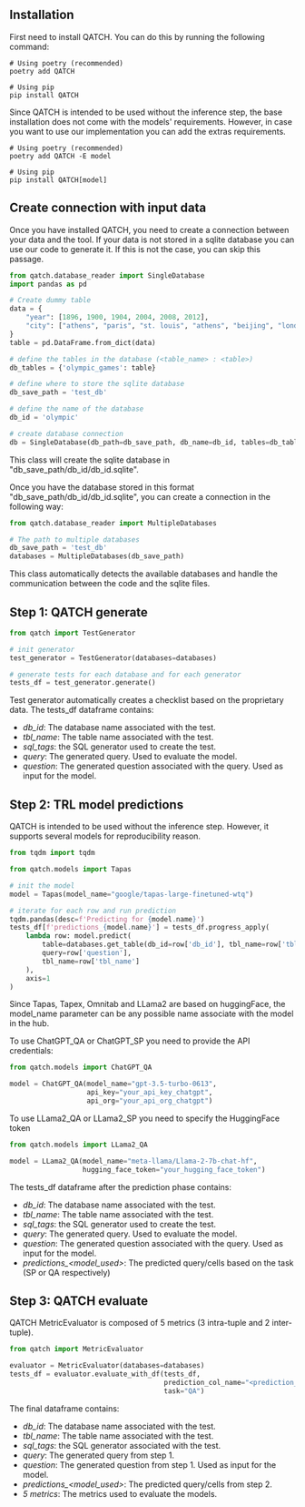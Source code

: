 

## Installation

First need to install QATCH.
You can do this by running the following command:

```console
# Using poetry (recommended)
poetry add QATCH

# Using pip
pip install QATCH 
```

Since QATCH is intended to be used without the inference step, the base installation does not come
with the models' requirements.
However, in case you want to use our implementation you can add the extras requirements.

```console
# Using poetry (recommended)
poetry add QATCH -E model

# Using pip
pip install QATCH[model] 
```

## Create connection with input data

Once you have installed QATCH, you need to create a connection between your data and the tool.
If your data is not stored in a sqlite database you can use our code to generate it.
If this is not the case, you can skip this passage.

```python
from qatch.database_reader import SingleDatabase
import pandas as pd

# Create dummy table
data = {
    "year": [1896, 1900, 1904, 2004, 2008, 2012],
    "city": ["athens", "paris", "st. louis", "athens", "beijing", "london"]
}
table = pd.DataFrame.from_dict(data)

# define the tables in the database (<table_name> : <table>)
db_tables = {'olympic_games': table}

# define where to store the sqlite database
db_save_path = 'test_db'

# define the name of the database
db_id = 'olympic'

# create database connection
db = SingleDatabase(db_path=db_save_path, db_name=db_id, tables=db_tables)
```

This class will create the sqlite database in "db_save_path/db_id/db_id.sqlite".

Once you have the database stored in this format "db_save_path/db_id/db_id.sqlite",
you can create a connection in the following way:

```python
from qatch.database_reader import MultipleDatabases

# The path to multiple databases
db_save_path = 'test_db'
databases = MultipleDatabases(db_save_path)
```

This class automatically detects the available databases and handle the communication
between the code and the sqlite files.

## Step 1: QATCH generate

```python
from qatch import TestGenerator

# init generator
test_generator = TestGenerator(databases=databases)

# generate tests for each database and for each generator
tests_df = test_generator.generate()
```

Test generator automatically creates a checklist based on the proprietary data.
The tests_df dataframe contains:

- *db_id*: The database name associated with the test.
- *tbl_name*: The table name associated with the test.
- *sql_tags*: the SQL generator used to create the test.
- *query*: The generated query. Used to evaluate the model.
- *question*: The generated question associated with the query. Used as input for the model.


## Step 2: TRL model predictions

QATCH is intended to be used without the inference step.
However, it supports several models for reproducibility reason.

```python
from tqdm import tqdm

from qatch.models import Tapas

# init the model 
model = Tapas(model_name="google/tapas-large-finetuned-wtq")

# iterate for each row and run prediction
tqdm.pandas(desc=f'Predicting for {model.name}')
tests_df[f'predictions_{model.name}'] = tests_df.progress_apply(
    lambda row: model.predict(
        table=databases.get_table(db_id=row['db_id'], tbl_name=row['tbl_name']),
        query=row['question'],
        tbl_name=row['tbl_name']
    ),
    axis=1
)
```

Since Tapas, Tapex, Omnitab and LLama2 are based on huggingFace, the model_name parameter can be
any possible name associate with the model in the hub.

To use ChatGPT_QA or ChatGPT_SP you need to provide the API credentials:

```python
from qatch.models import ChatGPT_QA

model = ChatGPT_QA(model_name="gpt-3.5-turbo-0613",
                   api_key="your_api_key_chatgpt",
                   api_org="your_api_org_chatgpt")
```

To use LLama2_QA or LLama2_SP you need to specify the HuggingFace token

```python
from qatch.models import LLama2_QA

model = LLama2_QA(model_name="meta-llama/Llama-2-7b-chat-hf",
                  hugging_face_token="your_hugging_face_token")
```
The tests_df dataframe after the prediction phase contains:

- *db_id*: The database name associated with the test.
- *tbl_name*: The table name associated with the test.
- *sql_tags*: the SQL generator used to create the test.
- *query*: The generated query. Used to evaluate the model.
- *question*: The generated question associated with the query. Used as input for the model.
- *predictions_<model_used>*: The predicted query/cells based on the task (SP or QA respectively)

## Step 3: QATCH evaluate

QATCH MetricEvaluator is composed of 5 metrics (3 intra-tuple and 2 inter-tuple).

```python
from qatch import MetricEvaluator

evaluator = MetricEvaluator(databases=databases)
tests_df = evaluator.evaluate_with_df(tests_df,
                                      prediction_col_name="<prediction_col_name>",
                                      task="QA")
```
The final dataframe contains:

- *db_id*: The database name associated with the test.
- *tbl_name*: The table name associated with the test.
- *sql_tags*: the SQL generator associated with the test.
- *query*: The generated query from step 1.
- *question*: The generated question from step 1. Used as input for the model.
- *predictions_<model_used>*: The predicted query/cells from step 2.
- *5 metrics*: The metrics used to evaluate the models.
